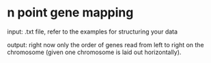 # n point gene mapping
input: .txt file, refer to the examples for structuring your data


output: right now only the order of genes read from left to right on the chromosome (given one chromosome is laid out horizontally).